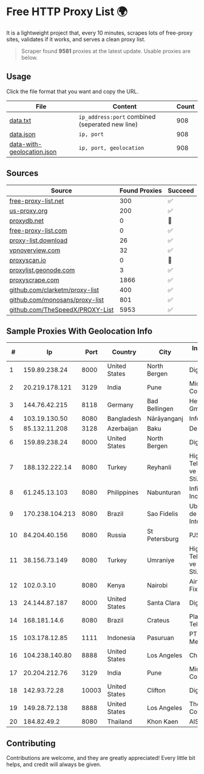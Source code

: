 
# Free HTTP Proxy List 🌍

It is a lightweight project that, every 10 minutes, scrapes lots of free-proxy sites, validates if it works, and serves a clean proxy list.


> Scraper found **9581** proxies at the latest update. Usable proxies are below.

## Usage

Click the file format that you want and copy the URL.


|File|Content|Count|
|----|-------|-----|
|[data.txt](https://raw.githubusercontent.com/themiralay/Proxy-List-World/master/data.txt)|`ip_address:port` combined (seperated new line)|908|
|[data.json](https://raw.githubusercontent.com/themiralay/Proxy-List-World/master/data.json)|`ip, port`|908|
|[data-with-geolocation.json](https://raw.githubusercontent.com/themiralay/Proxy-List-World/master/data-with-geolocation.json)|`ip, port, geolocation`|908|

## Sources

|Source|Found Proxies|Succeed|
|------|-------------|-------|
|[free-proxy-list.net](https://free-proxy-list.net)|300|✅|
|[us-proxy.org](https://www.us-proxy.org)|200|✅|
|[proxydb.net](http://proxydb.net)|0|🚫|
|[free-proxy-list.com](https://free-proxy-list.com/?page=&port=&type%5B%5D=http&type%5B%5D=https&up_time=0&search=Search)|0|✅|
|[proxy-list.download](https://www.proxy-list.download/HTTP)|26|✅|
|[vpnoverview.com](https://vpnoverview.com/privacy/anonymous-browsing/free-proxy-servers)|32|✅|
|[proxyscan.io](https://www.proxyscan.io)|0|🚫|
|[proxylist.geonode.com](https://proxylist.geonode.com/api/proxy-list?limit=300&page=1&sort_by=lastChecked&sort_type=desc&protocols=http,https)|3|✅|
|[proxyscrape.com](https://api.proxyscrape.com/v2/?request=displayproxies&protocol=http&timeout=10000&country=all&ssl=all&anonymity=all)|1866|✅|
|[github.com/clarketm/proxy-list](https://raw.githubusercontent.com/clarketm/proxy-list/master/proxy-list-raw.txt)|400|✅|
|[github.com/monosans/proxy-list](https://raw.githubusercontent.com/monosans/proxy-list/main/proxies/http.txt)|801|✅|
|[github.com/TheSpeedX/PROXY-List](https://raw.githubusercontent.com/TheSpeedX/PROXY-List/master/http.txt)|5953|✅|


## Sample Proxies With Geolocation Info

|#|Ip|Port|Country|City|Internet Service Provider|
|-|--|----|-------|----|-------------------------|
|1|159.89.238.24|8000|United States|North Bergen|DigitalOcean, LLC|
|2|20.219.178.121|3129|India|Pune|Microsoft Corporation|
|3|144.76.42.215|8118|Germany|Bad Bellingen|Hetzner Online GmbH|
|4|103.19.130.50|8080|Bangladesh|Nārāyanganj|InfoLink|
|5|85.132.11.208|3128|Azerbaijan|Baku|Delta|
|6|159.89.238.24|8000|United States|North Bergen|DigitalOcean, LLC|
|7|188.132.222.14|8080|Turkey|Reyhanli|High Speed Telekomunikasyon ve Hab. Hiz. Ltd. Sti.|
|8|61.245.13.103|8080|Philippines|Nabunturan|Infinivan Incorporated|
|9|170.238.104.213|8080|Brazil|Sao Fidelis|Ubbinet Provedor de Servicos de Internet Ltda ME|
|10|84.204.40.156|8080|Russia|St Petersburg|PJSC MegaFon|
|11|38.156.73.149|8080|Turkey|Umraniye|High Speed Telekomunikasyon ve Hab. Hiz. Ltd. Sti.|
|12|102.0.3.10|8080|Kenya|Nairobi|Airtel KE Mobile & Fixed Internet|
|13|24.144.87.187|8000|United States|Santa Clara|DigitalOcean, LLC|
|14|168.181.14.6|8080|Brazil|Crateus|Planeta NET Telecom|
|15|103.178.12.85|1111|Indonesia|Pasuruan|PT Amerta Asa Media|
|16|104.238.140.80|8888|United States|Los Angeles|Choopa|
|17|20.204.212.76|3129|India|Pune|Microsoft Corporation|
|18|142.93.72.28|10003|United States|Clifton|DigitalOcean, LLC|
|19|149.28.72.138|8888|United States|Los Angeles|The Constant Company|
|20|184.82.49.2|8080|Thailand|Khon Kaen|AIS-Fibre|



## Contributing

Contributions are welcome, and they are greatly appreciated! Every
little bit helps, and credit will always be given.

